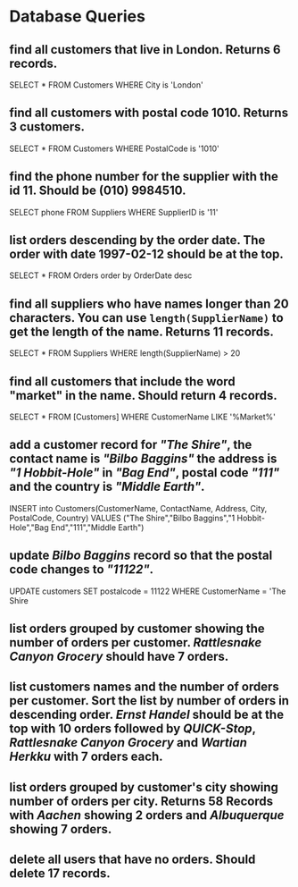 # Database Queries

## find all customers that live in London. Returns 6 records.
 SELECT * FROM Customers WHERE City is 'London'
## find all customers with postal code 1010. Returns 3 customers.
 SELECT * FROM Customers WHERE PostalCode is '1010'
## find the phone number for the supplier with the id 11. Should be (010) 9984510.
SELECT phone FROM Suppliers WHERE SupplierID is '11'
## list orders descending by the order date. The order with date 1997-02-12 should be at the top.
SELECT * FROM Orders order by OrderDate desc
## find all suppliers who have names longer than 20 characters. You can use `length(SupplierName)` to get the length of the name. Returns 11 records.
SELECT * FROM Suppliers WHERE length(SupplierName) > 20
## find all customers that include the word "market" in the name. Should return 4 records.
SELECT * FROM [Customers] WHERE CustomerName LIKE '%Market%'
## add a customer record for _"The Shire"_, the contact name is _"Bilbo Baggins"_ the address is _"1 Hobbit-Hole"_ in _"Bag End"_, postal code _"111"_ and the country is _"Middle Earth"_.
INSERT into Customers(CustomerName, ContactName, Address, City, PostalCode, Country) VALUES ("The Shire","Bilbo Baggins","1 Hobbit-Hole","Bag End","111","Middle Earth")
## update _Bilbo Baggins_ record so that the postal code changes to _"11122"_.
UPDATE customers SET postalcode = 11122 WHERE CustomerName = 'The Shire
## list orders grouped by customer showing the number of orders per customer. _Rattlesnake Canyon Grocery_ should have 7 orders.

## list customers names and the number of orders per customer. Sort the list by number of orders in descending order. _Ernst Handel_ should be at the top with 10 orders followed by _QUICK-Stop_, _Rattlesnake Canyon Grocery_ and _Wartian Herkku_ with 7 orders each.

## list orders grouped by customer's city showing number of orders per city. Returns 58 Records with _Aachen_ showing 2 orders and _Albuquerque_ showing 7 orders.

## delete all users that have no orders. Should delete 17 records.
